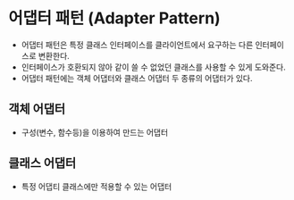 # 어댑터 패턴 (Adapter Pattern)

- 어댑터 패턴은 특정 클래스 인터페이스를 클라이언트에서 요구하는 다른 인터페이스로 변환한다.
- 인터페이스가 호환되지 않아 같이 쓸 수 없었던 클래스를 사용할 수 있게 도와준다.
- 어댑터 패턴에는 객체 어댑터와 클래스 어댑터 두 종류의 어댑터가 있다.

## 객체 어댑터

- 구성(변수, 함수등)을 이용하여 만드는 어댑터

## 클래스 어댑터

- 특정 어댑티 클래스에만 적용할 수 있는 어댑터
